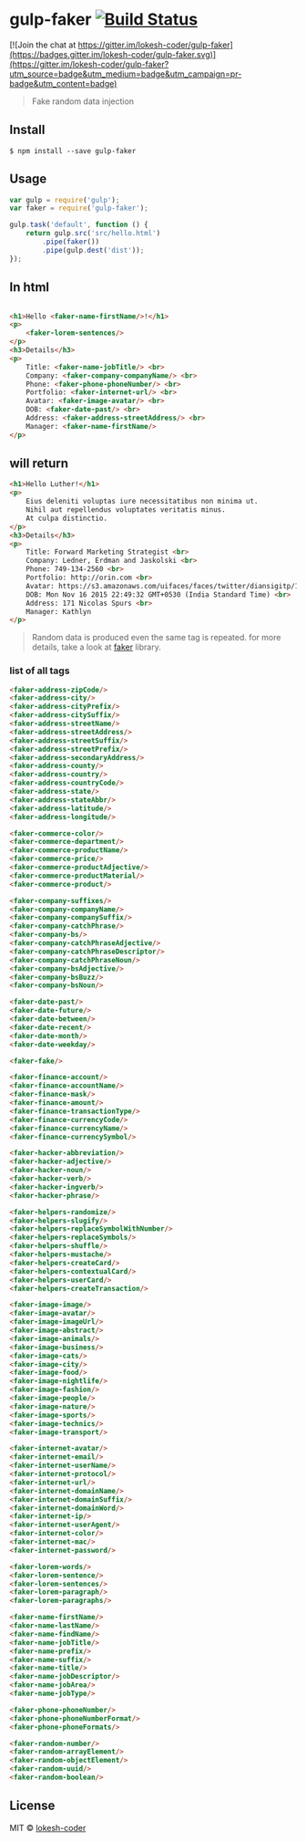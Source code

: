 # gulp-faker [![Build Status](https://travis-ci.org/lokesh-coder/gulp-faker.svg?branch=master)](https://travis-ci.org/lokesh-coder/gulp-faker)

[![Join the chat at https://gitter.im/lokesh-coder/gulp-faker](https://badges.gitter.im/lokesh-coder/gulp-faker.svg)](https://gitter.im/lokesh-coder/gulp-faker?utm_source=badge&utm_medium=badge&utm_campaign=pr-badge&utm_content=badge)

> Fake random data injection


## Install

```
$ npm install --save gulp-faker
```


## Usage

```js
var gulp = require('gulp');
var faker = require('gulp-faker');

gulp.task('default', function () {
    return gulp.src('src/hello.html')
        .pipe(faker())
        .pipe(gulp.dest('dist'));
});
```


## In html

```html

<h1>Hello <faker-name-firstName/>!</h1>
<p>
    <faker-lorem-sentences/>
</p>
<h3>Details</h3>
<p>
    Title: <faker-name-jobTitle/> <br>
    Company: <faker-company-companyName/> <br>
    Phone: <faker-phone-phoneNumber/> <br>
    Portfolio: <faker-internet-url/> <br>
    Avatar: <faker-image-avatar/> <br>
    DOB: <faker-date-past/> <br>
    Address: <faker-address-streetAddress/> <br>
    Manager: <faker-name-firstName/>
</p>

``` 

## will return 

```html
<h1>Hello Luther!</h1>
<p>
    Eius deleniti voluptas iure necessitatibus non minima ut.
    Nihil aut repellendus voluptates veritatis minus.
    At culpa distinctio.
</p>
<h3>Details</h3>
<p>
    Title: Forward Marketing Strategist <br>
    Company: Ledner, Erdman and Jaskolski <br>
    Phone: 749-134-2560 <br>
    Portfolio: http://orin.com <br>
    Avatar: https://s3.amazonaws.com/uifaces/faces/twitter/diansigitp/128.jpg <br>
    DOB: Mon Nov 16 2015 22:49:32 GMT+0530 (India Standard Time) <br>
    Address: 171 Nicolas Spurs <br>
    Manager: Kathlyn
</p>

```

> Random data is produced even the same tag is repeated. for more details, take a look at [faker](https://www.npmjs.com/package/faker) library. 

### list of all tags

```html
<faker-address-zipCode/>
<faker-address-city/>
<faker-address-cityPrefix/>
<faker-address-citySuffix/>
<faker-address-streetName/>
<faker-address-streetAddress/>
<faker-address-streetSuffix/>
<faker-address-streetPrefix/>
<faker-address-secondaryAddress/>
<faker-address-county/>
<faker-address-country/>
<faker-address-countryCode/>
<faker-address-state/>
<faker-address-stateAbbr/>
<faker-address-latitude/>
<faker-address-longitude/>

<faker-commerce-color/>
<faker-commerce-department/>
<faker-commerce-productName/>
<faker-commerce-price/>
<faker-commerce-productAdjective/>
<faker-commerce-productMaterial/>
<faker-commerce-product/>

<faker-company-suffixes/>
<faker-company-companyName/>
<faker-company-companySuffix/>
<faker-company-catchPhrase/>
<faker-company-bs/>
<faker-company-catchPhraseAdjective/>
<faker-company-catchPhraseDescriptor/>
<faker-company-catchPhraseNoun/>
<faker-company-bsAdjective/>
<faker-company-bsBuzz/>
<faker-company-bsNoun/>

<faker-date-past/>
<faker-date-future/>
<faker-date-between/>
<faker-date-recent/>
<faker-date-month/>
<faker-date-weekday/>

<faker-fake/>

<faker-finance-account/>
<faker-finance-accountName/>
<faker-finance-mask/>
<faker-finance-amount/>
<faker-finance-transactionType/>
<faker-finance-currencyCode/>
<faker-finance-currencyName/>
<faker-finance-currencySymbol/>

<faker-hacker-abbreviation/>
<faker-hacker-adjective/>
<faker-hacker-noun/>
<faker-hacker-verb/>
<faker-hacker-ingverb/>
<faker-hacker-phrase/>

<faker-helpers-randomize/>
<faker-helpers-slugify/>
<faker-helpers-replaceSymbolWithNumber/>
<faker-helpers-replaceSymbols/>
<faker-helpers-shuffle/>
<faker-helpers-mustache/>
<faker-helpers-createCard/>
<faker-helpers-contextualCard/>
<faker-helpers-userCard/>
<faker-helpers-createTransaction/>

<faker-image-image/>
<faker-image-avatar/>
<faker-image-imageUrl/>
<faker-image-abstract/>
<faker-image-animals/>
<faker-image-business/>
<faker-image-cats/>
<faker-image-city/>
<faker-image-food/>
<faker-image-nightlife/>
<faker-image-fashion/>
<faker-image-people/>
<faker-image-nature/>
<faker-image-sports/>
<faker-image-technics/>
<faker-image-transport/>

<faker-internet-avatar/>
<faker-internet-email/>
<faker-internet-userName/>
<faker-internet-protocol/>
<faker-internet-url/>
<faker-internet-domainName/>
<faker-internet-domainSuffix/>
<faker-internet-domainWord/>
<faker-internet-ip/>
<faker-internet-userAgent/>
<faker-internet-color/>
<faker-internet-mac/>
<faker-internet-password/>

<faker-lorem-words/>
<faker-lorem-sentence/>
<faker-lorem-sentences/>
<faker-lorem-paragraph/>
<faker-lorem-paragraphs/>

<faker-name-firstName/>
<faker-name-lastName/>
<faker-name-findName/>
<faker-name-jobTitle/>
<faker-name-prefix/>
<faker-name-suffix/>
<faker-name-title/>
<faker-name-jobDescriptor/>
<faker-name-jobArea/>
<faker-name-jobType/>

<faker-phone-phoneNumber/>
<faker-phone-phoneNumberFormat/>
<faker-phone-phoneFormats/>

<faker-random-number/>
<faker-random-arrayElement/>
<faker-random-objectElement/>
<faker-random-uuid/>
<faker-random-boolean/>

```

## License

MIT © [lokesh-coder](https://github.com/lokesh-coder)
